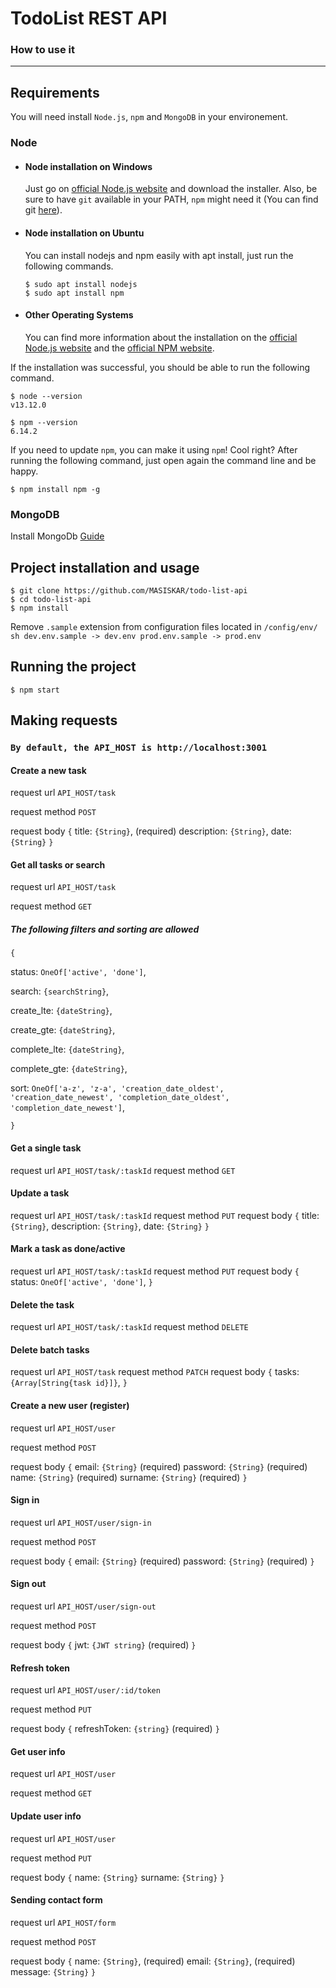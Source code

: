 # TodoList REST API

### How to use it

---

## Requirements

You will need install `Node.js`, `npm` and `MongoDB` in your environement.

### Node

- #### Node installation on Windows

  Just go on [official Node.js website](https://nodejs.org/) and download the installer.
  Also, be sure to have `git` available in your PATH, `npm` might need it (You can find git [here](https://git-scm.com/)).

- #### Node installation on Ubuntu

  You can install nodejs and npm easily with apt install, just run the following commands.

      $ sudo apt install nodejs
      $ sudo apt install npm

- #### Other Operating Systems
  You can find more information about the installation on the [official Node.js website](https://nodejs.org/) and the [official NPM website](https://npmjs.org/).

If the installation was successful, you should be able to run the following command.

    $ node --version
    v13.12.0

    $ npm --version
    6.14.2

If you need to update `npm`, you can make it using `npm`! Cool right? After running the following command, just open again the command line and be happy.

    $ npm install npm -g

### MongoDB

Install MongoDb [Guide](https://docs.mongodb.com/manual/administration/install-community/)

## Project installation and usage

    $ git clone https://github.com/MASISKAR/todo-list-api
    $ cd todo-list-api
    $ npm install

Remove `.sample` extension from configuration files located in `/config/env/`
`sh dev.env.sample -> dev.env prod.env.sample -> prod.env `

## Running the project

    $ npm start

## Making requests

### `By default, the API_HOST is http://localhost:3001`

#### Create a new task

request url `API_HOST/task`

request method `POST`

request body
`{`
title: `{String}`, (required)
description: `{String}`,
date: `{String}`
`}`

#### Get all tasks or search

request url `API_HOST/task`

request method `GET`

##### The following filters and sorting are allowed

`{`

status: `OneOf['active', 'done']`,

search: `{searchString}`,

create_lte: `{dateString}`,

create_gte: `{dateString}`,

complete_lte: `{dateString}`,

complete_gte: `{dateString}`,

sort: `OneOf['a-z', 'z-a', 'creation_date_oldest', 'creation_date_newest', 'completion_date_oldest', 'completion_date_newest']`,

`}`

#### Get a single task

request url `API_HOST/task/:taskId`
request method `GET`

#### Update a task

request url `API_HOST/task/:taskId`
request method `PUT`
request body
`{`
title: `{String}`,
description: `{String}`,
date: `{String}`
`}`

#### Mark a task as done/active

request url `API_HOST/task/:taskId`
request method `PUT`
request body
`{`
status: `OneOf['active', 'done']`,
`}`

#### Delete the task

request url `API_HOST/task/:taskId`
request method `DELETE`

#### Delete batch tasks

request url `API_HOST/task`
request method `PATCH`
request body
`{`
tasks: `{Array[String{task id}]}`,
`}`

#### Create a new user (register)

request url `API_HOST/user`

request method `POST`

request body
`{`
email: `{String}` (required)
password: `{String}` (required)
name: `{String}` (required)
surname: `{String}` (required)
`}`

#### Sign in

request url `API_HOST/user/sign-in`

request method `POST`

request body
`{`
email: `{String}` (required)
password: `{String}` (required)
`}`

#### Sign out

request url `API_HOST/user/sign-out`

request method `POST`

request body
`{`
jwt: `{JWT string}` (required)
`}`

#### Refresh token

request url `API_HOST/user/:id/token`

request method `PUT`

request body
`{`
refreshToken: `{string}` (required)
`}`

#### Get user info

request url `API_HOST/user`

request method `GET`

#### Update user info

request url `API_HOST/user`

request method `PUT`

request body
`{`
name: `{String}`
surname: `{String}`
`}`

#### Sending contact form

request url `API_HOST/form`

request method `POST`

request body
`{`
name: `{String}`, (required)
email: `{String}`, (required)
message: `{String}`
`}`

